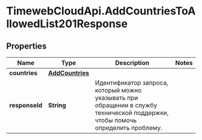 # TimewebCloudApi.AddCountriesToAllowedList201Response

## Properties

Name | Type | Description | Notes
------------ | ------------- | ------------- | -------------
**countries** | [**AddCountries**](AddCountries.md) |  | 
**responseId** | **String** | Идентификатор запроса, который можно указывать при обращении в службу технической поддержки, чтобы помочь определить проблему. | 


